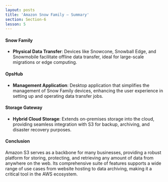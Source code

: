 ```yaml
---
layout: posts
title: 'Amazon Snow Family — Summary'
section: Section-6
lesson: 5
---
```


#### Snow Family

- **Physical Data Transfer**: Devices like Snowcone, Snowball Edge, and Snowmobile facilitate offline data transfer, ideal for large-scale migrations or edge computing.
<!-- pagebreak -->

#### OpsHub

- **Management Application**: Desktop application that simplifies the management of Snow Family devices, enhancing the user experience in setting up and operating data transfer jobs.
<!-- pagebreak -->

#### Storage Gateway

- **Hybrid Cloud Storage**: Extends on-premises storage into the cloud, providing seamless integration with S3 for backup, archiving, and disaster recovery purposes.
<!-- pagebreak -->

#### Conclusion

Amazon S3 serves as a backbone for many businesses, providing a robust platform for storing, protecting, and retrieving any amount of data from anywhere on the web. Its comprehensive suite of features supports a wide range of use cases from website hosting to data archiving, making it a critical tool in the AWS ecosystem.
